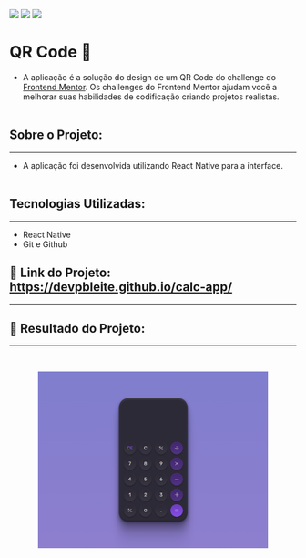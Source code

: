 <a href="https://www.linkedin.com/in/pabloleite03/" target="_blank"><img src="https://img.shields.io/badge/-LinkedIn-%230077B5?style=for-the-badge&logo=linkedin&logoColor=white"></a>
<a href = "mailto:devpbleite@gmail.com"> <img src="https://img.shields.io/badge/-Gmail-%23333?style=for-the-badge&logo=gmail&logoColor=white" target="_blank"></a>
<a href="https://discord.com/channels/@PabloL#3331" target="_blank"><img src="https://img.shields.io/badge/Discord-7289DA?style=for-the-badge&logo=discord&logoColor=white" target="_blank"></a>


# QR Code 📸

 -  A aplicação é a solução do design de um QR Code do challenge do [Frontend Mentor](https://www.frontendmentor.io/challenges/qr-code-component-iux_sIO_H). Os challenges do Frontend Mentor ajudam você a melhorar suas habilidades de codificação criando projetos realistas.
 <br><br>

## Sobre o Projeto:
___

  - A aplicação foi desenvolvida utilizando React Native para a interface.
   <br><br>


## Tecnologias Utilizadas:
---
-	React Native 
- Git e Github

## 🔗 Link do Projeto: https://devpbleite.github.io/calc-app/
---

## 📌 Resultado do Projeto:
---

<br>
<p align="center"><img src="https://github.com/devpbleite/calc-app/blob/main/Calculator.png" width="80%"><br><br></p>
